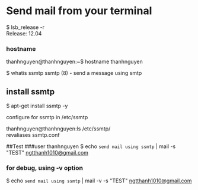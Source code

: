 # Send mail from your terminal


$ lsb_release -r <br/>
Release:        12.04

### hostname
thanhnguyen@thanhnguyen:~$ hostname 
thanhnguyen


$ whatis ssmtp
ssmtp (8)            - send a message using smtp
## install ssmtp
$ apt-get install ssmtp -y 

configure for ssmtp in /etc/ssmtp

thanhnguyen@thanhnguyen:ls /etc/ssmtp/<br/>
revaliases  ssmtp.conf

##Test
###user thanhnguyen
$ echo `send mail using ssmtp` | mail -s "TEST" ngtthanh1010@gmail.com

### for debug, using -v option
$ echo `send mail using ssmtp` | mail -v -s "TEST" ngtthanh1010@gmail.com
